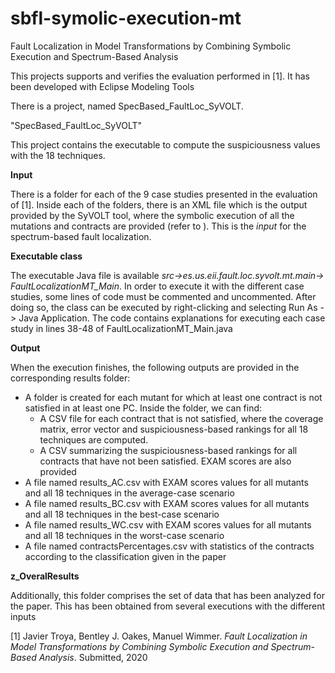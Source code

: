 # sbfl-symolic-execution-mt
Fault Localization in Model Transformations by Combining Symbolic Execution and Spectrum-Based Analysis

This projects supports and verifies the evaluation performed in [1]. It has been developed with Eclipse Modeling Tools

There is a project, named SpecBased_FaultLoc_SyVOLT.

"SpecBased_FaultLoc_SyVOLT"

This project contains the executable to compute the suspiciousness values with the 18 techniques. 

**Input** 

There is a folder for each of the 9 case studies presented in the evaluation of [1]. Inside each of the folders, there is an XML file which is the output provided by the SyVOLT tool, where the symbolic execution of all the mutations and contracts are provided (refer to ). This is the *input* for the spectrum-based fault localization.

**Executable class**

The executable Java file is available
*src->es.us.eii.fault.loc.syvolt.mt.main-> FaultLocalizationMT_Main*. In order to execute it with the different case studies, some lines of code must be commented and uncommented. After doing so, the class can be executed by right-clicking and selecting Run As -> Java Application. The code contains explanations for executing each case study in lines 38-48 of FaultLocalizationMT_Main.java

**Output**

When the execution finishes, the following outputs are provided in the corresponding results folder:
- A folder is created for each mutant for which at least one contract is not satisfied in at least one PC. Inside the folder, we can find:
    - A CSV file for each contract that is not satisfied, where the coverage matrix, error vector and suspiciousness-based rankings for all 18 techniques are computed.
    - A CSV summarizing the suspiciousness-based rankings for all contracts that have not been satisfied. EXAM scores are also provided
- A file named results_AC.csv with EXAM scores values for all mutants and all 18 techniques in the average-case scenario
- A file named results_BC.csv with EXAM scores values for all mutants and all 18 techniques in the best-case scenario
- A file named results_WC.csv with EXAM scores values for all mutants and all 18 techniques in the worst-case scenario
- A file named contractsPercentages.csv with statistics of the contracts according to the classification given in the paper

**z_OveralResults**

Additionally, this folder comprises the set of data that has been analyzed for the paper. This has been obtained from several executions with the different inputs



[1] Javier Troya, Bentley J. Oakes, Manuel Wimmer. *Fault Localization in Model Transformations by Combining Symbolic Execution and Spectrum-Based Analysis*. Submitted, 2020

